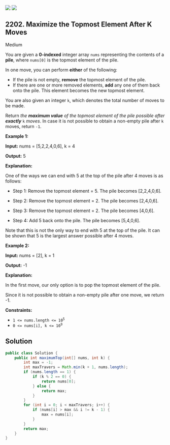 [![](https://img.shields.io/github/stars/javadev/LeetCode-in-Java?label=Stars&style=flat-square)](https://github.com/javadev/LeetCode-in-Java)
[![](https://img.shields.io/github/forks/javadev/LeetCode-in-Java?label=Fork%20me%20on%20GitHub%20&style=flat-square)](https://github.com/javadev/LeetCode-in-Java/fork)

## 2202\. Maximize the Topmost Element After K Moves

Medium

You are given a **0-indexed** integer array `nums` representing the contents of a **pile**, where `nums[0]` is the topmost element of the pile.

In one move, you can perform **either** of the following:

*   If the pile is not empty, **remove** the topmost element of the pile.
*   If there are one or more removed elements, **add** any one of them back onto the pile. This element becomes the new topmost element.

You are also given an integer `k`, which denotes the total number of moves to be made.

Return _the **maximum value** of the topmost element of the pile possible after **exactly**_ `k` _moves_. In case it is not possible to obtain a non-empty pile after `k` moves, return `-1`.

**Example 1:**

**Input:** nums = [5,2,2,4,0,6], k = 4

**Output:** 5

**Explanation:**

One of the ways we can end with 5 at the top of the pile after 4 moves is as follows:

- Step 1: Remove the topmost element = 5. The pile becomes [2,2,4,0,6].

- Step 2: Remove the topmost element = 2. The pile becomes [2,4,0,6].

- Step 3: Remove the topmost element = 2. The pile becomes [4,0,6].

- Step 4: Add 5 back onto the pile. The pile becomes [5,4,0,6].

Note that this is not the only way to end with 5 at the top of the pile. It can be shown that 5 is the largest answer possible after 4 moves. 

**Example 2:**

**Input:** nums = [2], k = 1

**Output:** -1

**Explanation:**

In the first move, our only option is to pop the topmost element of the pile.

Since it is not possible to obtain a non-empty pile after one move, we return -1. 

**Constraints:**

*   <code>1 <= nums.length <= 10<sup>5</sup></code>
*   <code>0 <= nums[i], k <= 10<sup>9</sup></code>

## Solution

```java
public class Solution {
    public int maximumTop(int[] nums, int k) {
        int max = -1;
        int maxTravers = Math.min(k + 1, nums.length);
        if (nums.length == 1) {
            if (k % 2 == 0) {
                return nums[0];
            } else {
                return max;
            }
        }
        for (int i = 0; i < maxTravers; i++) {
            if (nums[i] > max && i != k - 1) {
                max = nums[i];
            }
        }
        return max;
    }
}
```